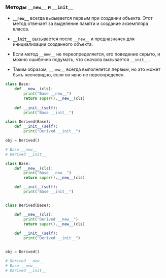 ### Методы `__new__` и `__init__`

- **`__new__`** всегда вызывается первым при создании объекта. Этот метод отвечает за выделение памяти и создание экземпляра класса.

- **`__init__`** вызывается после `__new__` и предназначен для инициализации созданного объекта.

- Если метод `__new__` не переопределяется, его поведение скрыто, и можно ошибочно подумать, что сначала вызывается `__init__`.

- Таким образом, `__new__` всегда выполняется первым, но это может быть неочевидно, если он явно не переопределен.


```python
class Base:
    def __new__(cls):
        print("Base __new__")
        return super().__new__(cls)
    
    def __init__(self):
        print("Base __init__")

class Derived(Base):
    def __init__(self):
        print("Derived __init__")

obj = Derived()

# Base __new__
# Derived __init__

```

```python
class Base:
    def __new__(cls):
        print("Base __new__")
        return super().__new__(cls)

    def __init__(self):
        print("Base __init__")


class Derived(Base):

    def __new__(cls):
        print("Derived __new__")
        return super().__new__(cls)
    
    def __init__(self):
        print("Derived __init__")


obj = Derived()

# Derived __new__
# Base __new__
# Derived __init__
```